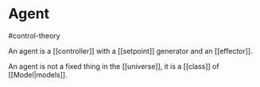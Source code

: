# Agent
#control-theory

An agent is a [[controller]] with a [[setpoint]] generator and an [[effector]].

An agent is not a fixed thing in the [[universe]], it is a [[class]] of [[Model|models]].